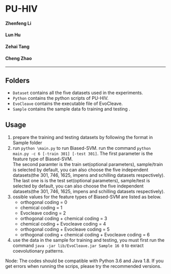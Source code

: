 # PU-HIV

#### Zhenfeng Li
#### Lun Hu
#### Zehai Tang
#### Cheng Zhao
------
## Folders
- `Dataset` contains all the five datasets used in the experiments.
- `Python` contains the python scripts of PU-HIV.
- `EvoCleave` contains the executable file of EvoCleave.
- `Sample` contains the sample data fo training and testing .


## Usage
1. prepare the training and testing datasets by following the format in Sample folder
2. run `python \main.py` to run Biased-SVM. run the command `python main.py -c 6 [-train 301] [-test 301]`.
   The first parameter is the feature type of Biased-SVM.  
   The second paramter is the train set(optional parameters), sample/train is selected by default, you can also choose the five independent datasets(the 301, 746, 1625, impens and schilling datasets respectively).  
   The last one is is the test set(optional parameters), sample/test is selected by default, you can also choose the five independent datasets(the 301, 746, 1625, impens and schilling datasets respectively).
3. ossible values for the feature types of Biased-SVM are listed as below.
   - orthogonal coding = 0
   - chemical coding = 1
   - Evocleave coding = 2
   - orthogonal coding + chemical coding = 3
   - chemical coding + Evocleave coding = 4
   - orthogonal coding + Evocleave coding = 5
   - orthogonal coding + chemical coding + Evocleave coding = 6
4. use the data in the sample for training and testing, you must first run the command `java -jar lib/EvoCleave.jar Sample 16 0` to exract coevolutionary patterns.

Node: The codes should be compatible with Python 3.6 and Java 1.8. If you get errors when running the scrips, please try the recommended versions.
